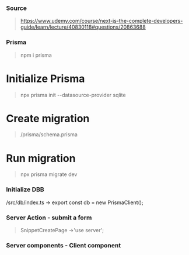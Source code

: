 ### Source

> https://www.udemy.com/course/next-js-the-complete-developers-guide/learn/lecture/40830118#questions/20863688

### Prisma

> npm i prisma

# Initialize Prisma

> npx prisma init --datasource-provider sqlite

# Create migration

> /prisma/schema.prisma

# Run migration

> npx prisma migrate dev

### Initialize DBB

/src/db/index.ts -> export const db = new PrismaClient();

### Server Action - submit a form

> SnippetCreatePage ->'use server';

### Server components - Client component
